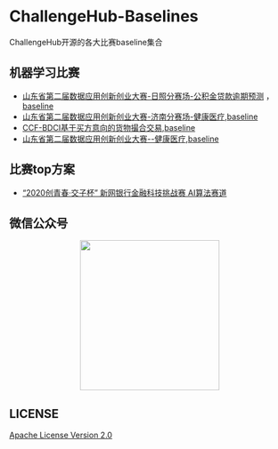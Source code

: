 # ChallengeHub-Baselines
ChallengeHub开源的各大比赛baseline集合

## 机器学习比赛
- [山东省第二届数据应用创新创业大赛-日照分赛场-公积金贷款逾期预测](http://data.sd.gov.cn/cmpt/cmptDetail.html?id=26) ，[baseline](https://github.com/China-ChallengeHub/ChallengeHub-Baselines/tree/main/shandong_gongjijin)
- [山东省第二届数据应用创新创业大赛-济南分赛场-健康医疗](http://data.sd.gov.cn/cmpt/cmptDetail.html?id=22),[baseline](https://github.com/China-ChallengeHub/ChallengeHub-Baselines/tree/main/山东健康医疗)
- [CCF-BDCI基于买方意向的货物撮合交易](https://www.datafountain.cn/competitions/487/datasets),[baseline](https://github.com/China-ChallengeHub/ChallengeHub-Baselines/tree/main/ccf_goumai)
- [山东省第二届数据应用创新创业大赛--健康医疗](http://data.sd.gov.cn/cmpt/cmptDetail.html?id=24),[baseline](https://github.com/China-ChallengeHub/ChallengeHub-Baselines/tree/main/shandong_shuiguan)

## 比赛top方案
- [“2020创青春·交子杯” 新网银行金融科技挑战赛 AI算法赛道](https://github.com/China-ChallengeHub/Cellphone-Behavior)
## 微信公众号

<div align=center><img src="https://upload-images.jianshu.io/upload_images/1531909-024d0436dbb6feef.jpg?imageMogr2/auto-orient/strip|imageView2/2/w/258/format/webp" width = "250" height = "270" alt=""></div>

## LICENSE

[Apache License Version 2.0](https://github.com/datawhalechina/competition-baseline/blob/master/LICENSE)
